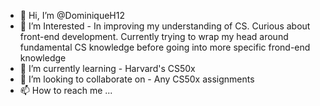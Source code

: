 - 👋 Hi, I’m @DominiqueH12
- 👀 I’m Interested - In improving my understanding of CS. Curious about front-end development. Currently trying to wrap my head around fundamental CS knowledge before going into more specific frond-end knowledge
- 🌱 I’m currently learning - Harvard's CS50x
- 💞️ I’m looking to collaborate on - Any CS50x assignments
- 📫 How to reach me ...

<!---
DominiqueH12/DominiqueH12 is a ✨ special ✨ repository because its `README.md` (this file) appears on your GitHub profile.
You can click the Preview link to take a look at your changes.
--->

